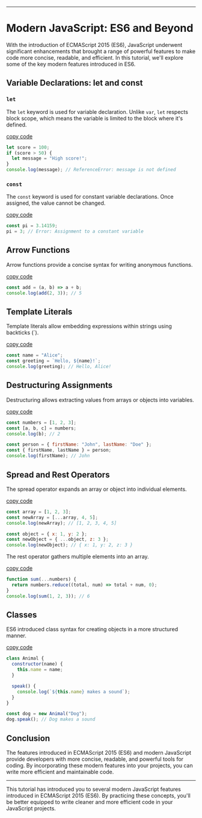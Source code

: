 
---

# Modern JavaScript: ES6 and Beyond

With the introduction of ECMAScript 2015 (ES6), JavaScript underwent significant enhancements that brought a range of powerful features to make code more concise, readable, and efficient. In this tutorial, we'll explore some of the key modern features introduced in ES6.

## Variable Declarations: let and const

### `let`

The `let` keyword is used for variable declaration. Unlike `var`, `let` respects block scope, which means the variable is limited to the block where it's defined.

[copy code](www.code1.com)
```javascript
let score = 100;
if (score > 50) {
  let message = "High score!";
}
console.log(message); // ReferenceError: message is not defined
```

### `const`

The `const` keyword is used for constant variable declarations. Once assigned, the value cannot be changed.

[copy code](www.code2.com)
```javascript
const pi = 3.14159;
pi = 3; // Error: Assignment to a constant variable
```

## Arrow Functions

Arrow functions provide a concise syntax for writing anonymous functions.

[copy code](www.code3.com)
```javascript
const add = (a, b) => a + b;
console.log(add(2, 3)); // 5
```

## Template Literals

Template literals allow embedding expressions within strings using backticks (\`).

[copy code](www.code4.com)
```javascript
const name = "Alice";
const greeting = `Hello, ${name}!`;
console.log(greeting); // Hello, Alice!
```

## Destructuring Assignments

Destructuring allows extracting values from arrays or objects into variables.

[copy code](www.code5.com)
```javascript
const numbers = [1, 2, 3];
const [a, b, c] = numbers;
console.log(b); // 2

const person = { firstName: "John", lastName: "Doe" };
const { firstName, lastName } = person;
console.log(firstName); // John
```

## Spread and Rest Operators

The spread operator expands an array or object into individual elements.

[copy code](www.code6.com)
```javascript
const array = [1, 2, 3];
const newArray = [...array, 4, 5];
console.log(newArray); // [1, 2, 3, 4, 5]

const object = { x: 1, y: 2 };
const newObject = { ...object, z: 3 };
console.log(newObject); // { x: 1, y: 2, z: 3 }
```

The rest operator gathers multiple elements into an array.

[copy code](www.code7.com)
```javascript
function sum(...numbers) {
  return numbers.reduce((total, num) => total + num, 0);
}
console.log(sum(1, 2, 3)); // 6
```

## Classes

ES6 introduced class syntax for creating objects in a more structured manner.

[copy code](www.code8.com)
```javascript
class Animal {
  constructor(name) {
    this.name = name;
  }

  speak() {
    console.log(`${this.name} makes a sound`);
  }
}

const dog = new Animal("Dog");
dog.speak(); // Dog makes a sound
```

## Conclusion

The features introduced in ECMAScript 2015 (ES6) and modern JavaScript provide developers with more concise, readable, and powerful tools for coding. By incorporating these modern features into your projects, you can write more efficient and maintainable code.

---

This tutorial has introduced you to several modern JavaScript features introduced in ECMAScript 2015 (ES6). By practicing these concepts, you'll be better equipped to write cleaner and more efficient code in your JavaScript projects.